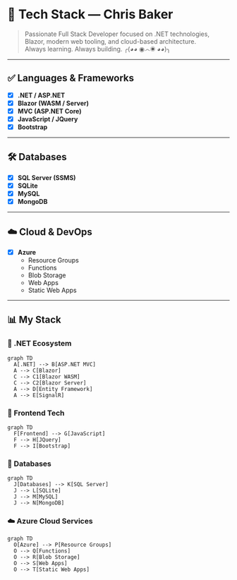 # 🧠 Tech Stack — Chris Baker

> Passionate Full Stack Developer focused on .NET technologies, Blazor, modern web tooling, and cloud-based architecture.  
> Always learning. Always building. ╭(◕◕ ◉෴◉ ◕◕)╮

---

## ✅ Languages & Frameworks

- [x] **.NET / ASP.NET**
- [x] **Blazor (WASM / Server)**
- [x] **MVC (ASP.NET Core)**
- [x] **JavaScript / JQuery**
- [x] **Bootstrap**

---

## 🛠️ Databases

- [x] **SQL Server (SSMS)**
- [x] **SQLite**
- [x] **MySQL**
- [x] **MongoDB**

---

## ☁️ Cloud & DevOps

- [x] **Azure**  
  - Resource Groups  
  - Functions  
  - Blob Storage  
  - Web Apps  
  - Static Web Apps

---

## 📊 My Stack

### 🧩 .NET Ecosystem
```mermaid
graph TD
  A[.NET] --> B[ASP.NET MVC]
  A --> C[Blazor]
  C --> C1[Blazor WASM]
  C --> C2[Blazor Server]
  A --> D[Entity Framework]
  A --> E[SignalR]
```
### 🎨 Frontend Tech
```mermaid
graph TD
  F[Frontend] --> G[JavaScript]
  F --> H[JQuery]
  F --> I[Bootstrap]
```
### 🧱 Databases
```mermaid
graph TD
  J[Databases] --> K[SQL Server]
  J --> L[SQLite]
  J --> M[MySQL]
  J --> N[MongoDB]
```
### ☁️ Azure Cloud Services
```mermaid
graph TD
  O[Azure] --> P[Resource Groups]
  O --> Q[Functions]
  O --> R[Blob Storage]
  O --> S[Web Apps]
  O --> T[Static Web Apps]
```

